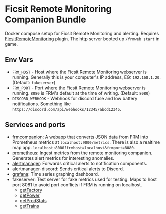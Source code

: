 # Ficsit Remote Monitoring Companion Bundle

Docker compose setup for Ficsit Remote Monitoring and alerting. Requires [FicsitRemoteMonitoring](https://ficsit.app/mod/FicsitRemoteMonitoring) plugin.
The http server booted up `/frmweb start` in game.

## Env Vars

- `FRM_HOST` - Host where the Ficsit Remote Monitoring webserver is running. Generally this is your computer's IP address, EG: `192.168.1.20`. (Default: `fakeserver`)
- `FRM_PORT` - Port where the Ficsit Remote Monitoring webserver is running. `8080` is FRM's default at the time of writing. (Default: `8080`)
- `DISCORD_WEBHOOK` - Webhook for discord fuse and low battery notifications. Something like `https://discord.com/api/webhooks/12345/abcd12345`.

## Services and ports

- [frmcompanion](http://localhost:9000/metrics): A webapp that converts JSON data from FRM into Prometheus metrics at `localhost:9000/metrics`. There is also a realtime map app. `localhost:8000?frmhost=localhost&frmport=8080`.
- [prometheus](http://localhost:9090): Ingest metrics from the remote monitoring companion. Generates alert metrics for interesting anomalies.
- [alertmanager](http://localhost:9093): Forwards critical alerts to notification components.
- alertmanager-discord: Sends critical alerts to Discord.
- [grafana](http://localhost:3000): Time series graphing dashboard.
- fakeserver: Test server for fake metrics used for testing. Maps to host port 8081 to avoid port conflicts if FRM is running on localhost.
  - [getFactory](http://localhost:8081/getFactory)
  - [getPower](http://localhost:8081/getPower)
  - [getProdStats](http://localhost:8081/getProdStats)
  - [getTrains](http://localhost:8081/getTrains)
